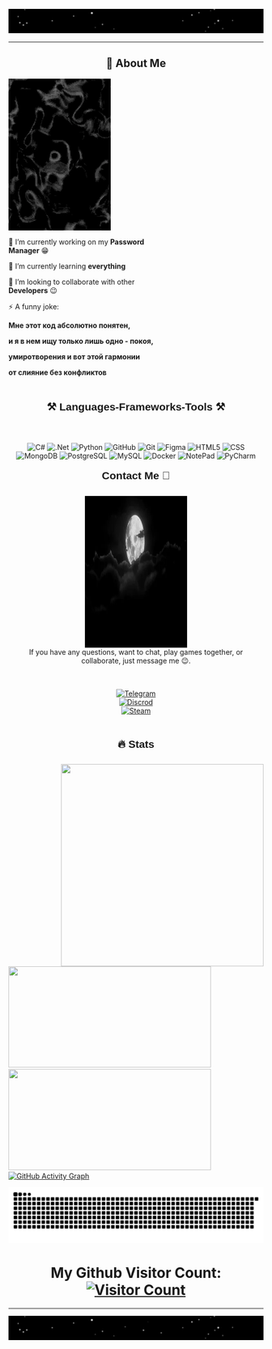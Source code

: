 <!-- Head --------------------------------------------------------------------------------- -->
<div>
    
![Hi, there](https://github.com/wvvay/wvvay/blob/main/GifAnimation/Hi%2C%20there.webp)
<hr>

</div>

<!-- About Me--------------------------------------------------------------------------------- -->

<div align="left">
<h2 align="center">🚀 About Me</h2>
  <div align= "right" style="display: inline-block; vertical-align: top; max-width: 40%;">
    <img src="https://github.com/wvvay/wvvay/blob/main/GifAnimation/water.webp" alt="GIF" align="right" style="width: 450px; height: 300px;">
  </div>
    
  <div style="display: inline-block; vertical-align: top; max-width: 60%;">
    <p>🔭 I’m currently working on my <strong>Password Manager</strong> 😁</p>
    <p>🌱 I’m currently learning <strong>everything</strong></p>
    <p>👯 I’m looking to collaborate with other <strong>Developers</strong> 😉</p>
    <p>⚡ A funny joke:</p>
    <p><strong>Мне этот код абсолютно понятен,</strong></p>
    <p><strong>и я в нем ищу только лишь одно - покоя,</strong></p>
    <p><strong>умиротворения и вот этой гармонии</strong></p>
    <p><strong>от слияние без конфликтов</strong></p>
    <h2>
  </div>
    
</div>

<!-- Tools --------------------------------------------------------------------------------- -->

<p>
<h2 align="center" style="position: relative; top: -10px; font-family: 'Arial', sans-serif;">⚒️ Languages-Frameworks-Tools ⚒️</h2>
</p>
<br>
<div align="center">

![C#](https://img.shields.io/badge/-C%23-090909?style=for-the-badge&logo=C&logoColor=800080)
![.Net](https://img.shields.io/badge/-ASP.NETCORE-090909?style=for-the-badge&logo=.net&logoColor=E5D3FF)
![Python](https://img.shields.io/badge/-Python-090909?style=for-the-badge&logo=python&logoColor=097CDB)
![GitHub](https://img.shields.io/badge/-GitHub-090909?style=for-the-badge&logo=GitHub&logoColor=f5f5f5)
![Git](https://img.shields.io/badge/-Git-090909?style=for-the-badge&logo=Git&logoColor=ffa500)
![Figma](https://img.shields.io/badge/-Figma-090909?style=for-the-badge&logo=figma&logoColor=ffff00)
![HTML5](https://img.shields.io/badge/-HTML5-090909?style=for-the-badge&logo=html5&logoColor=ff0000)
![CSS](https://img.shields.io/badge/-CSS-090909?style=for-the-badge&logo=css3&logoColor=6296CC)
![MongoDB](https://img.shields.io/badge/-MongoDB-090909?style=for-the-badge&logo=mongodb&logoColor=008000)
![PostgreSQL](https://img.shields.io/badge/-PostgreSQL-090909?style=for-the-badge&logo=postgresql&logoColor=6296CC)
![MySQL](https://img.shields.io/badge/-MySQL-090909?style=for-the-badge&logo=mysql&logoColor=6296CC)
![Docker](https://img.shields.io/badge/-Docker-090909?style=for-the-badge&logo=docker&logoColor=6296CC)
![NotePad](https://img.shields.io/badge/-NotePad%2B%2B-090909?style=for-the-badge&logo=notepadplusplus&logoColor=008000)
![PyCharm](https://img.shields.io/badge/-Pycharm-090909?style=for-the-badge&logo=pycharm&logoColor=ff00ff)

<h2>
</div>

<!-- Contact me--------------------------------------------------------------------------------- -->


<div>
<p>
<h2 align="center" style="position: relative; top: -10px; font-family: 'Arial', sans-serif;">Contact Me 🤝</h2>
</p>

<div align="center">
  <div align= "right" style="display: inline-block; vertical-align: top; max-width: 40%;">
    <img src="https://github.com/wvvay/wvvay/blob/main/GifAnimation/moon.webp" alt="GIF" align="left" width="550" height="300";">
  </div>
<br>
If you have any questions, want to chat, play games together, or collaborate, just message me 😉.
<br><br><br>
<p align="center">
    <a href="https://t.me/EasyVVay">
        <img src="https://img.shields.io/badge/telegram-090909?style=for-the-badge&logo=telegram&logoColor=white" alt="Telegram" width="150" />
    </a>
    <br>
    <a href="https://discordapp.com/users/426739856157179905">
        <img src="https://img.shields.io/badge/discord-090909?style=for-the-badge&logo=discord&logoColor=white" alt="Discrod" width="150" />
    </a>
    <br>
    <a href="https://steamcommunity.com/profiles/76561198925537436">
        <img src="https://img.shields.io/badge/steam-090909?style=for-the-badge&logo=steam&logoColor=white" alt="Steam" width="150" />
    </a>
    <br><br>
</p>

</div>

<!-- Stats --------------------------------------------------------------------------------- -->
<div>   
<h1>
<p>
<h2 align="center" style="position: relative; top: -10px; font-family: 'Arial', sans-serif;">🔥 Stats</h2>
</p>
<div>

<a href="https://github.com/wvvay">
<img width="400px" height="400px" align="right" src="https://github-readme-stats.anuraghazra1.vercel.app/api/top-langs/?username=wvvay&theme=highcontrast&hide_border=true&no-bg=true&no-frame=true&langs_count=5">
</a>

<a href="https://github.com/wvvay">
<img width="400px" height="200px" src="https://github-readme-stats.vercel.app/api?username=wvvay&theme=highcontrast&title_color=ffffff&hide_border=true&show_icons=true&show_owner=false">
</a>
        
<a href="https://github.com/wvvay">
<img width="400px" height="200px" src="http://github-readme-streak-stats.herokuapp.com/?user=wvvay&theme=highcontrast&date_format=M%20j%5B%2C%20Y%5D&ring=ffffff&fire=white&sideNums=white&currStreakLabel=white&hide_border=true">
 </a>

<a href="https://github.com/wvvay">
 <img src="https://github-readme-activity-graph.vercel.app/graph?username=wvvay&theme=high-contrast&hide_border=true" alt="GitHub Activity Graph" />
</a>


<!-- Snake--------------------------------------------------------------------------------- -->
<div align="center">
    
![snake gif](https://github.com/wvvay/wvvay/blob/output/github-contribution-grid-snake-dark.svg)
</div>

</div>

<h1 align="center">My Github Visitor Count: 
    <a href="https://github.com/wvvay">
        <img src="https://profile-counter.glitch.me/wvvay/count.svg" alt="Visitor Count">
    </a>
</h1>

</div>


<!-- footer --------------------------------------------------------------------------------- -->

<div>
<hr>
    
![Good Luck](https://github.com/wvvay/wvvay/blob/main/GifAnimation/Good%20Luck.webp)

</div>
<!-- --------------------------------------------------------------------------------- -->
